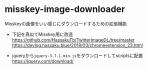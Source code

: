 # misskey-image-downloader
Misskeyの画像をいい感じにダウンロードするための拡張機能



- 下記を真似てMisskey用に改造
https://github.com/HassakuTb/TwitterImageDL/tree/master
https://devlog.hassaku.blue/2018/03/chromeextension_23.html

- jqueryから`jquery-3.7.1.min.js`をダウンロードしてscriptsに配置
https://jquery.com/download/

